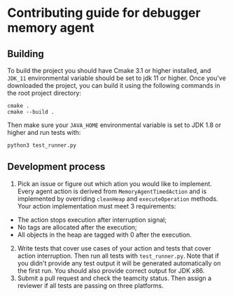 # Contributing guide for debugger memory agent
## Building
To build the project you should have Cmake 3.1 or higher installed, and `JDK_11` 
environmental variable should be set to jdk 11 or higher. Once you've downloaded the project, 
you can build it using the following commands in the root project directory:
```
cmake .
cmake --build .
```

Then make sure your `JAVA_HOME` environmental variable is set to JDK 1.8 or higher and run tests with:
```
python3 test_runner.py
```

## Development process
1. Pick an issue or figure out which ation you would like to implement. Every agent action is derived from `MemoryAgentTimedAction` 
and is implemented by overriding `cleanHeap` and `executeOperation` methods. Your action implementation must meet 3 requirements:

  * The action stops execution after interruption signal;
  * No tags are allocated after the execution;
  * All objects in the heap are tagged with 0 after the execution.

2. Write tests that cover use cases of your action and tests that cover action interruption. Then run all tests with `test_runner.py`. Note that if you didn't provide any test output it will be 
generated automatically on the first run. You should also provide correct output for JDK x86.
3. Submit a pull request and check the teamcity status. Then assign a reviewer if all tests are passing on three platforms.

